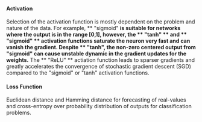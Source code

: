 #### Activation
Selection of the activation function is mostly dependent on the problem and nature of the data. For example, ** "sigmoid" **is suitable for networks where the output is in the range \[0,1\], however, the ** "tanh" ** and ** "sigmoid" ** activation functions saturate the neuron very fast and can vanish the gradient.  Despite ** "tanh", the non-zero centered output from "sigmoid" can cause unstable dynamic in the gradient updates for the weights.**  The ** "ReLU" ** actiation function leads to sparser gradients and greatly accelerates the convergence of stochastic gradient descent (SGD) compared to the "sigmoid" or "tanh" activation functions. 

#### Loss Function

Euclidean distance and Hamming distance for forecasting of real-values and cross-entropy over probability distribution of outputs for classification problems.